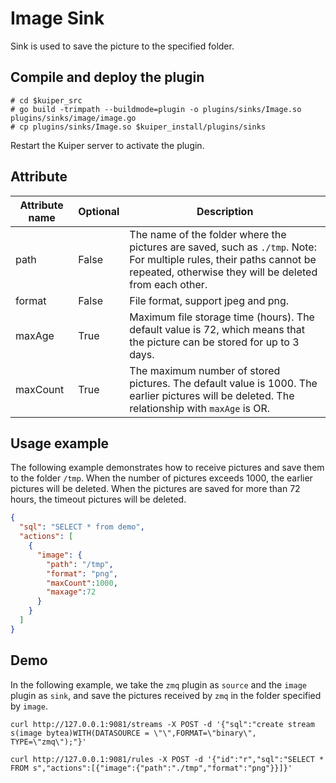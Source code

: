 # Image Sink

Sink is used to save the picture to the specified folder.

## Compile and deploy the plugin

```shell
# cd $kuiper_src
# go build -trimpath --buildmode=plugin -o plugins/sinks/Image.so plugins/sinks/image/image.go
# cp plugins/sinks/Image.so $kuiper_install/plugins/sinks
```

Restart the Kuiper server to activate the plugin.

## Attribute

| Attribute name | Optional | Description                                                  |
| -------------- | -------- | ------------------------------------------------------------ |
| path           | False    | The name of the folder where the pictures are saved, such as `./tmp`. Note: For multiple rules, their paths cannot be repeated, otherwise they will be deleted from each other. |
| format         | False    | File format, support jpeg and png.                           |
| maxAge         | True     | Maximum file storage time (hours). The default value is 72, which means that the picture can be stored for up to 3 days. |
| maxCount       | True     | The maximum number of stored pictures. The default value is 1000. The earlier pictures will be deleted. The relationship with `maxAge` is OR. |

## Usage example

The following example demonstrates how to receive pictures and save them to the folder `/tmp`. When the number of pictures exceeds 1000, the earlier pictures will be deleted. When the pictures are saved for more than 72 hours, the timeout pictures will be deleted.

```json
{
  "sql": "SELECT * from demo",
  "actions": [
    {
      "image": {
        "path": "/tmp",
        "format": "png",
        "maxCount":1000,
        "maxage":72
      }
    }
  ]
}
```

## Demo

In the following example, we take the `zmq` plugin as `source` and the `image` plugin as `sink`, and save the pictures received by `zmq` in the folder specified by `image`.

```shell
curl http://127.0.0.1:9081/streams -X POST -d '{"sql":"create stream s(image bytea)WITH(DATASOURCE = \"\",FORMAT=\"binary\", TYPE=\"zmq\");"}'

curl http://127.0.0.1:9081/rules -X POST -d '{"id":"r","sql":"SELECT * FROM s","actions":[{"image":{"path":"./tmp","format":"png"}}]}'
```